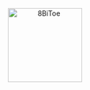 <div align="center">
  <img src="https://github-readme-stats.vercel.app/api?username=8bitoe&theme=ambient_gradient&show_icons=true" height="150" alt="8BiToe"  />
</div>
